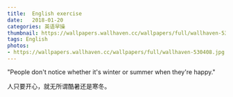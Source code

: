 ```yaml
---
title:  English exercise
date:   2018-01-20
categories: 英语早操
thumbnail: https://wallpapers.wallhaven.cc/wallpapers/full/wallhaven-530408.jpg
tags: English
photos:
- https://wallpapers.wallhaven.cc/wallpapers/full/wallhaven-530408.jpg
---
```


"People don't notice whether it's winter or summer when they're happy."
<p>人只要开心，就无所谓酷暑还是寒冬。</p>
